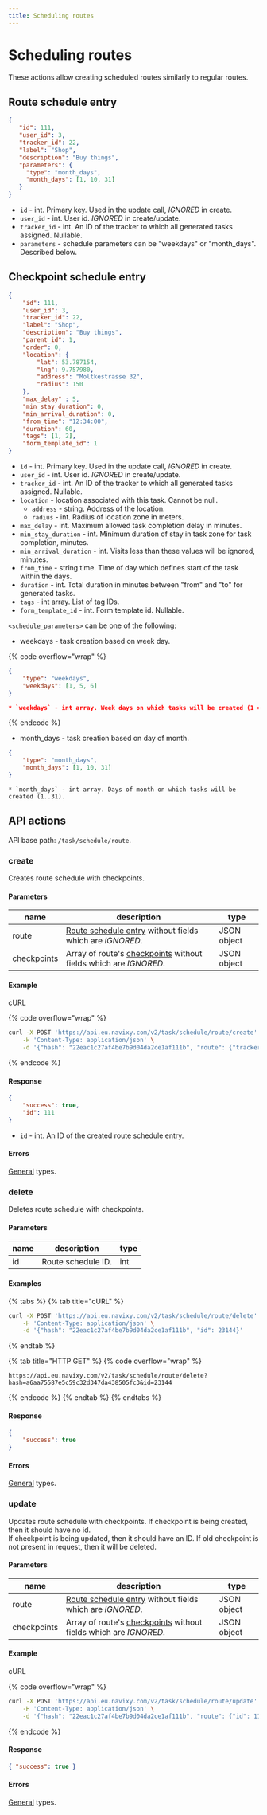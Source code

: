 ```yaml
---
title: Scheduling routes
---
```


# Scheduling routes

These actions allow creating scheduled routes similarly to regular routes.

## Route schedule entry

```json
{
   "id": 111,
   "user_id": 3,
   "tracker_id": 22,
   "label": "Shop",
   "description": "Buy things",
   "parameters": {
     "type": "month_days",
     "month_days": [1, 10, 31]
   }
}
```

* `id` - int. Primary key. Used in the update call, _IGNORED_ in create.
* `user_id` - int. User id. _IGNORED_ in create/update.
* `tracker_id` - int. An ID of the tracker to which all generated tasks assigned. Nullable.
* `parameters` - schedule parameters can be "weekdays" or "month\_days". Described below.

## Checkpoint schedule entry

```json
{
    "id": 111,
    "user_id": 3,
    "tracker_id": 22,
    "label": "Shop",
    "description": "Buy things",
    "parent_id": 1,
    "order": 0,
    "location": {
        "lat": 53.787154,
        "lng": 9.757980,
        "address": "Moltkestrasse 32",
        "radius": 150
    },
    "max_delay" : 5,
    "min_stay_duration": 0,
    "min_arrival_duration": 0,
    "from_time": "12:34:00",
    "duration": 60,
    "tags": [1, 2],
    "form_template_id": 1
}
```

* `id` - int. Primary key. Used in the update call, _IGNORED_ in create.
* `user_id` - int. User id. _IGNORED_ in create/update.
* `tracker_id` - int. An ID of the tracker to which all generated tasks assigned. Nullable.
* `location` - location associated with this task. Cannot be null.
  * `address` - string. Address of the location.
  * `radius` - int. Radius of location zone in meters.
* `max_delay` - int. Maximum allowed task completion delay in minutes.
* `min_stay_duration` - int. Minimum duration of stay in task zone for task completion, minutes.
* `min_arrival_duration` - int. Visits less than these values will be ignored, minutes.
* `from_time` - string time. Time of day which defines start of the task within the days.
* `duration` - int. Total duration in minutes between "from" and "to" for generated tasks.
* `tags` - int array. List of tag IDs.
* `form_template_id` - int. Form template id. Nullable.

`<schedule_parameters>` can be one of the following:

* weekdays - task creation based on week day.

{% code overflow="wrap" %}
```json
{
    "type": "weekdays",
    "weekdays": [1, 5, 6]
}

* `weekdays` - int array. Week days on which tasks will be created (1 = Monday, ... 7 = Sunday)
```
{% endcode %}

* month\_days - task creation based on day of month.

```json
{
    "type": "month_days",
    "month_days": [1, 10, 31]
}
```

```
* `month_days` - int array. Days of month on which tasks will be created (1..31).
```

## API actions

API base path: `/task/schedule/route`.

### create

Creates route schedule with checkpoints.

#### Parameters

| name        | description                                                                                            | type        |
| ----------- | ------------------------------------------------------------------------------------------------------ | ----------- |
| route       | [Route schedule entry](route.md#route-schedule-entry) without fields which are _IGNORED_.              | JSON object |
| checkpoints | Array of route's [checkpoints](route.md#checkpoint-schedule-entry) without fields which are _IGNORED_. | JSON object |

#### Example

cURL

{% code overflow="wrap" %}
```sh
curl -X POST 'https://api.eu.navixy.com/v2/task/schedule/route/create' \
    -H 'Content-Type: application/json' \
    -d '{"hash": "22eac1c27af4be7b9d04da2ce1af111b", "route": {"tracker_id": 22, "label": "Shop", "description": "Buy things", "parameters": {"type": "month_days","month_days": [1, 10, 31]}}, "checkpoints": [{"tracker_id": 22, "label": "Shop", "description": "Buy things", "parent_id": 1, "order": 0, "location": { "lat": 53.787154, "lng": 9.757980, "address": "Moltkestrasse 32", "radius": 150}, "max_delay" : 5, "min_stay_duration": 0, "min_arrival_duration": 0, "from_time": "12:34:00", "duration": 60, "tags": [1, 2], "form_template_id": 1}]}'
```
{% endcode %}

#### Response

```json
{
    "success": true,
    "id": 111
}
```

* `id` - int. An ID of the created route schedule entry.

#### Errors

[General](../../../../errors.md#error-codes) types.

### delete

Deletes route schedule with checkpoints.

#### Parameters

| name | description        | type |
| ---- | ------------------ | ---- |
| id   | Route schedule ID. | int  |

#### Examples

{% tabs %}
{% tab title="cURL" %}
```sh
curl -X POST 'https://api.eu.navixy.com/v2/task/schedule/route/delete' \
    -H 'Content-Type: application/json' \
    -d '{"hash": "22eac1c27af4be7b9d04da2ce1af111b", "id": 23144}'
```
{% endtab %}

{% tab title="HTTP GET" %}
{% code overflow="wrap" %}
```http
https://api.eu.navixy.com/v2/task/schedule/route/delete?hash=a6aa75587e5c59c32d347da438505fc3&id=23144
```
{% endcode %}
{% endtab %}
{% endtabs %}

#### Response

```json
{
    "success": true
}
```

#### Errors

[General](../../../../errors.md#error-codes) types.

### update

Updates route schedule with checkpoints. If checkpoint is being created, then it should have no id.\
If checkpoint is being updated, then it should have an ID. If old checkpoint is not present in request, then it will be deleted.

#### Parameters

| name        | description                                                                                            | type        |
| ----------- | ------------------------------------------------------------------------------------------------------ | ----------- |
| route       | [Route schedule entry](route.md#route-schedule-entry) without fields which are _IGNORED_.              | JSON object |
| checkpoints | Array of route's [checkpoints](route.md#checkpoint-schedule-entry) without fields which are _IGNORED_. | JSON object |

#### Example

cURL

{% code overflow="wrap" %}
```sh
curl -X POST 'https://api.eu.navixy.com/v2/task/schedule/route/update' \
    -H 'Content-Type: application/json' \
    -d '{"hash": "22eac1c27af4be7b9d04da2ce1af111b", "route": {"id": 111, "tracker_id": 22, "label": "Shop", "description": "Buy things", "parameters": {"type": "month_days","month_days": [1, 10, 31]}}, "checkpoints": {"id": 111, "tracker_id": 22, "label": "Shop", "description": "Buy things", "parent_id": 1, "order": 0, "location": { "lat": 53.787154, "lng": 9.757980, "address": "Moltkestrasse 32", "radius": 150}, "max_delay" : 5, "min_stay_duration": 0, "min_arrival_duration": 0, "from_time": "12:34:00", "duration": 60, "tags": [1, 2], "form_template_id": 1}}'
```
{% endcode %}

#### Response

```json
{ "success": true }
```

#### Errors

[General](../../../../errors.md#error-codes) types.
